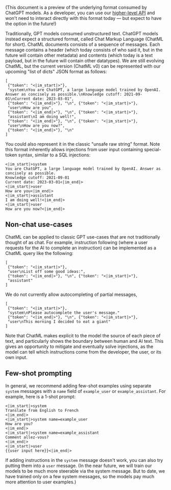 (This document is a preview of the underlying format consumed by
ChatGPT models. As a developer, you can use our [higher-level
API](https://platform.openai.com/docs/guides/chat) and won't need to
interact directly with this format today — but expect to have the
option in the future!)

Traditionally, GPT models consumed unstructured text. ChatGPT models
instead expect a structured format, called Chat Markup Language
(ChatML for short).
ChatML documents consists of a sequence of messages. Each message
contains a header (which today consists of who said it, but in the
future will contain other metadata) and contents (which today is a
text payload, but in the future will contain other datatypes).
We are still evolving ChatML, but the current version (ChatML v0) can
be represented with our upcoming "list of dicts" JSON format as
follows:
```
[
 {"token": "<|im_start|>"},
 "system\nYou are ChatGPT, a large language model trained by OpenAI. Answer as concisely as possible.\nKnowledge cutoff: 2021-09-01\nCurrent date: 2023-03-01",
 {"token": "<|im_end|>"}, "\n", {"token": "<|im_start|>"},
 "user\nHow are you",
 {"token": "<|im_end|>"}, "\n", {"token": "<|im_start|>"},
 "assistant\nI am doing well!",
 {"token": "<|im_end|>"}, "\n", {"token": "<|im_start|>"},
 "user\nHow are you now?",
 {"token": "<|im_end|>"}, "\n"
]
```
You could also represent it in the classic "unsafe raw string"
format. Note this format inherently allows injections from user input
containing special-token syntax, similar to a SQL injections:
```
<|im_start|>system
You are ChatGPT, a large language model trained by OpenAI. Answer as concisely as possible.
Knowledge cutoff: 2021-09-01
Current date: 2023-03-01<|im_end|>
<|im_start|>user
How are you<|im_end|>
<|im_start|>assistant
I am doing well!<|im_end|>
<|im_start|>user
How are you now?<|im_end|>
```
## Non-chat use-cases
ChatML can be applied to classic GPT use-cases that are not
traditionally thought of as chat. For example, instruction following
(where a user requests for the AI to complete an instruction) can be
implemented as a ChatML query like the following:
```
[
 {"token": "<|im_start|>"},
 "user\nList off some good ideas:",
 {"token": "<|im_end|>"}, "\n", {"token": "<|im_start|>"},
 "assistant"
]
```
We do not currently allow autocompleting of partial messages, 
```
[
 {"token": "<|im_start|>"},
 "system\nPlease autocomplete the user's message."
 {"token": "<|im_end|>"}, "\n", {"token": "<|im_start|>"},
 "user\nThis morning I decided to eat a giant"
]
```
Note that ChatML makes explicit to the model the source of each piece
of text, and particularly shows the boundary between human and AI
text. This gives an opportunity to mitigate and eventually solve
injections, as the model can tell which instructions come from the
developer, the user, or its own input.
## Few-shot prompting
In general, we recommend adding few-shot examples using separate
`system` messages with a `name` field of `example_user` or
`example_assistant`. For example, here is a 1-shot prompt:
```
<|im_start|>system
Translate from English to French
<|im_end|>
<|im_start|>system name=example_user
How are you?
<|im_end|>
<|im_start|>system name=example_assistant
Comment allez-vous?
<|im_end|>
<|im_start|>user
{{user input here}}<|im_end|>
```
If adding instructions in the `system` message doesn't work, you can
also try putting them into a `user` message.  (In the near future, we
will train our models to be much more steerable via the system
message. But to date, we have trained only on a few system messages,
so the models pay much more attention to user examples.)
